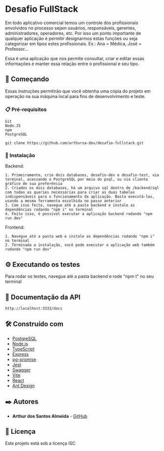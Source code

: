 # Desafio FullStack 

Em todo aplicativo comercial temos um controle dos profissionais envolvidos no processo sejam usuários, responsáveis, gerentes, administradores, operadores, etc. Por isso um ponto importante de qualquer aplicação é permitir designarmos estas funções ou seja categorizar em tipos estes profissionais.  Ex.: Ana = Médica, José = Professor... 

Essa é uma aplicação que nos permite consultar, criar e editar essas informações e manter essa relação entre o profissional e seu tipo.

## 🚀 Começando

Essas instruções permitirão que você obtenha uma cópia do projeto em operação na sua máquina local para fins de desenvolvimento e teste.


### 📋 Pré-requisitos

```
Git
Node.JS
npm
PostgreSQL
```
```
git clone https://github.com/arthursa-dev/desafio-fullstack.git
```

### 🔧 Instalação

Backend:
```
1. Primeiramente, crie dois databases, desafio-dev e desafio-test, via terminal, acessando o PostgreSQL por meio do psql, ou via cliente gráfico de sua preferência
2. Criados os dois databases, há um arquivo sql dentro de /backend/sql com todas as queries necessárias para criar as duas tabelas indispensáveis para o funcionamento da aplicação. Basta executá-las, usando a mesma ferramenta escolhida no passo anterior
3. Com isso feito, navegue até a pasta backend e instale as dependências rodando "npm i" no terminal
4. Feito isso, é possível executar a aplicação backend rodando "npm run dev"
```

Frontend:

```
1. Navegue até a pasta web e instale as dependências rodando "npm i" no terminal
2. Terminada a instalação, você pode executar a aplicação web também rodando "npm run dev"
```

## ⚙️ Executando os testes

Para rodar os testes, navegue até a pasta backend e rode "npm t" no seu terminal

## 📄 Documentação da API
```
http://localhost:3333/docs
```

## 🛠️ Construído com

* [PostgreSQL](https://www.postgresql.org/)
* [Node.js](https://nodejs.org/en/)
* [TypeScript](https://www.typescriptlang.org/)
* [Express](https://expressjs.com/pt-br/)
* [pg-promise](https://www.npmjs.com/package/pg-promise)
* [Jest](https://jestjs.io/pt-BR/)
* [Swagger](https://swagger.io/)
* [Vite](https://vitejs.dev/)
* [React](https://pt-br.reactjs.org/)
* [Ant Design](https://ant.design/)

## ✒️ Autores

* **Arthur dos Santos Almeida** - [GitHub](https://github.com/arthursa-dev)

## 📄 Licença

Este projeto está sob a licença ISC
